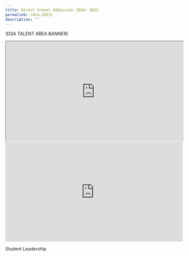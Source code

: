 ```yaml
---
title: Direct School Admission (DSA) 2023
permalink: /dsa-2023/
description: ""
---
```

(DSA TALENT AREA BANNER)

<div class="your-centered-div">
<iframe width="560" height="315" src="https://www.youtube.com/embed/VDS5KNyGbaI"></iframe>
</div>

<iframe width="560" height="315" src="https://www.youtube.com/embed/VDS5KNyGbaI" title="YouTube video player" frameborder="0" allow="accelerometer; autoplay; clipboard-write; encrypted-media; gyroscope; picture-in-picture; web-share" allowfullscreen></iframe>

Student Leadership